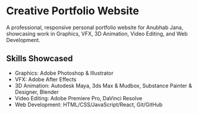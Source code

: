 # Creative Portfolio Website

A professional, responsive personal portfolio website for Anubhab Jana, showcasing work in Graphics, VFX, 3D Animation, Video Editing, and Web Development.

## Skills Showcased

- Graphics: Adobe Photoshop & Illustrator
- VFX: Adobe After Effects
- 3D Animation: Autodesk Maya, 3ds Max & Mudbox, Substance Painter & Designer, Blender
- Video Editing: Adobe Premiere Pro, DaVinci Resolve
- Web Development: HTML/CSS/JavaScript/React, Git/GitHub
